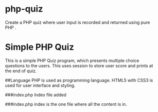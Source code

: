 # php-quiz
Create a PHP quiz where user input is recorded and returned using pure PHP .

# Simple PHP Quiz
This is a simple PHP Quiz program, which presents multiple choice questions to the users. This uses session to store user score and prints at the end of quiz.

##Language
PHP is used as programming language. HTML5 with CSS3 is used for user interface and styling.

###index.php
Index file added 

###index.php
index is the one file where all the content is in.
